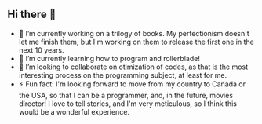 ## Hi there 👋
- 🔭 I’m currently working on a trilogy of books. My perfectionism doesn't let me finish them, but I'm working on them to release the first one in the next 10 years.
- 🌱 I’m currently learning how to program and rollerblade!
- 👯 I’m looking to collaborate on otimization of codes, as that is the most interesting process on the programming subject, at least for me.
- ⚡ Fun fact: I'm looking forward to move from my country to Canada or the USA, so that I can be a programmer, and, in the future, movies director! I love to tell stories, and I'm very meticulous, so I think this would be a wonderful experience.
